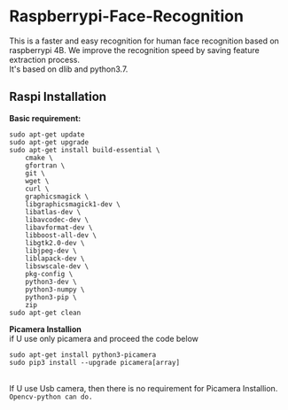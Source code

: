 # Raspberrypi-Face-Recognition
This is a faster and easy recognition for human face recognition based on raspberrypi 4B.
We improve the recognition speed by saving feature extraction process. <br>
It's based on dlib and python3.7. 
## Raspi Installation <br>
**Basic requirement:**
```
sudo apt-get update
sudo apt-get upgrade
sudo apt-get install build-essential \
    cmake \
    gfortran \
    git \
    wget \
    curl \
    graphicsmagick \
    libgraphicsmagick1-dev \
    libatlas-dev \
    libavcodec-dev \
    libavformat-dev \
    libboost-all-dev \
    libgtk2.0-dev \
    libjpeg-dev \
    liblapack-dev \
    libswscale-dev \
    pkg-config \
    python3-dev \
    python3-numpy \
    python3-pip \
    zip
sudo apt-get clean
```
**Picamera Installion**<br>
if U use only picamera and proceed the code below
```
sudo apt-get install python3-picamera
sudo pip3 install --upgrade picamera[array]
```
<br>If U use Usb camera, then there is no requirement for Picamera Installion. `Opencv-python can do.`

